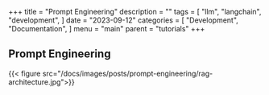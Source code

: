 +++
title = "Prompt Engineering"
description = ""
tags = [
    "llm",
    "langchain",
    "development",
]
date = "2023-09-12"
categories = [
    "Development",
    "Documentation",
]
menu = "main"
parent = "tutorials"
+++

## Prompt Engineering

{{< figure src="/docs/images/posts/prompt-engineering/rag-architecture.jpg">}}